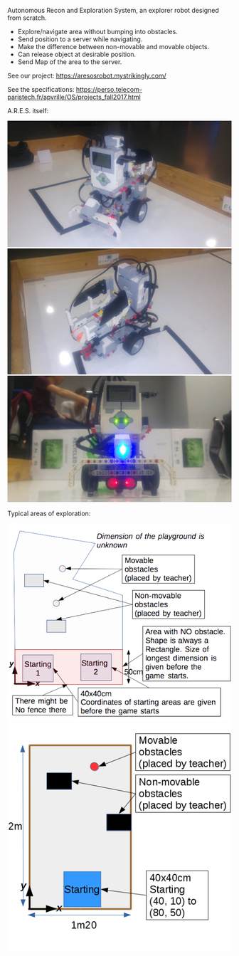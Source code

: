 Autonomous Recon and Exploration System, an explorer robot designed from scratch.

- Explore/navigate area without bumping into obstacles.
- Send position to a server while navigating.
- Make the difference between non-movable and movable objects.
- Can release object at desirable position.
- Send Map of the area to the server.

See our project: https://aresosrobot.mystrikingly.com/

See the specifications: https://perso.telecom-paristech.fr/apvrille/OS/projects_fall2017.html


A.R.E.S. itself:

![alt text](https://github.com/pauljfournier/ARES/blob/main/20180111_171318_pjf8rc.webp?raw=true)
![alt text](https://github.com/pauljfournier/ARES/blob/main/20180111_171353_wgafzn.webp?raw=true)
![alt text](https://github.com/pauljfournier/ARES/blob/main/20180111_173859_rkmjom.webp?raw=true)


Typical areas of exploration:

![alt text](https://github.com/pauljfournier/ARES/blob/main/AreaSpecification_fall2017.png?raw=true)
![alt text](https://github.com/pauljfournier/ARES/blob/main/SmallArenaSpecification_fall2017.png?raw=true)
